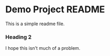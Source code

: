 # Demo Project README

This is a simple readme file.

### Heading 2

I hope this isn't much of a problem.